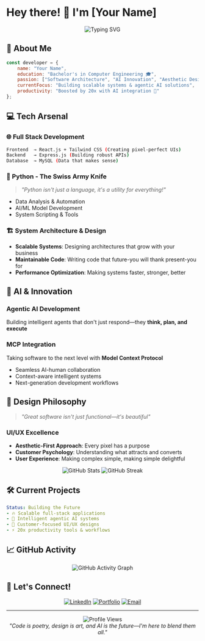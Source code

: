 # Hey there! 👋 I'm [Your Name]

<div align="center">
  <img src="https://readme-typing-svg.herokuapp.com?font=Fira+Code&pause=1000&color=36BCF7&center=true&vCenter=true&width=435&lines=Computer+Engineering+Graduate;Full+Stack+Developer;AI+Enthusiast;System+Architecture+Lover;UI%2FUX+Design+Passionate" alt="Typing SVG" />
</div>

## 🚀 About Me

```javascript
const developer = {
    name: "Your Name",
    education: "Bachelor's in Computer Engineering 🎓",
    passion: ["Software Architecture", "AI Innovation", "Aesthetic Design"],
    currentFocus: "Building scalable systems & agentic AI solutions",
    productivity: "Boosted by 20x with AI integration 🤖"
};
```

## 💻 Tech Arsenal

### 🌐 Full Stack Development
```bash
Frontend  → React.js + Tailwind CSS (Creating pixel-perfect UIs)
Backend   → Express.js (Building robust APIs)
Database  → MySQL (Data that makes sense)
```

### 🐍 Python - The Swiss Army Knife
> *"Python isn't just a language, it's a utility for everything!"*
- Data Analysis & Automation
- AI/ML Model Development
- System Scripting & Tools

### 🏗️ System Architecture & Design
- **Scalable Systems**: Designing architectures that grow with your business
- **Maintainable Code**: Writing code that future-you will thank present-you for
- **Performance Optimization**: Making systems faster, stronger, better

## 🤖 AI & Innovation

### Agentic AI Development
Building intelligent agents that don't just respond—they **think, plan, and execute**

### MCP Integration
Taking software to the next level with **Model Context Protocol**
- Seamless AI-human collaboration
- Context-aware intelligent systems
- Next-generation development workflows

## 🎨 Design Philosophy

> *"Great software isn't just functional—it's beautiful"*

### UI/UX Excellence
- **Aesthetic-First Approach**: Every pixel has a purpose
- **Customer Psychology**: Understanding what attracts and converts
- **User Experience**: Making complex simple, making simple delightful

<div align="center">
  <img src="https://github-readme-stats.vercel.app/api?username=yourusername&theme=tokyonight&show_icons=true&hide_border=true&count_private=true" alt="GitHub Stats" />
  <img src="https://github-readme-streak-stats.herokuapp.com/?user=yourusername&theme=tokyonight&hide_border=true" alt="GitHub Streak" />
</div>

## 🛠️ Current Projects

```yaml
Status: Building the Future
- 🔥 Scalable full-stack applications
- 🧠 Intelligent agentic AI systems  
- 🎯 Customer-focused UI/UX designs
- ⚡ 20x productivity tools & workflows
```

## 📈 GitHub Activity

<div align="center">
  <img src="https://github-readme-activity-graph.vercel.app/graph?username=yourusername&theme=tokyo-night&hide_border=true" alt="GitHub Activity Graph" />
</div>

## 🌟 Let's Connect!

<div align="center">
  
[![LinkedIn](https://img.shields.io/badge/LinkedIn-0077B5?style=for-the-badge&logo=linkedin&logoColor=white)](your-linkedin-url)
[![Portfolio](https://img.shields.io/badge/Portfolio-FF5722?style=for-the-badge&logo=todoist&logoColor=white)](your-portfolio-url)
[![Email](https://img.shields.io/badge/Email-D14836?style=for-the-badge&logo=gmail&logoColor=white)](mailto:your-email)

</div>

---

<div align="center">
  <img src="https://komarev.com/ghpvc/?username=yourusername&color=blueviolet&style=flat-square&label=Profile+Views" alt="Profile Views" />
</div>

<div align="center">
  <i>"Code is poetry, design is art, and AI is the future—I'm here to blend them all."</i>
</div>
